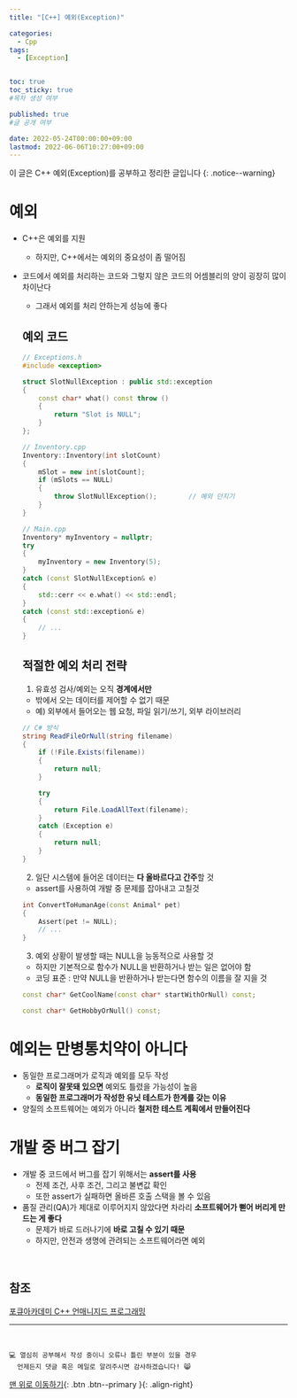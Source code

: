 ```yaml
---
title: "[C++] 예외(Exception)" 

categories:
  - Cpp
tags:
  - [Exception]


toc: true
toc_sticky: true
#목차 생성 여부

published: true
#글 공개 여부

date: 2022-05-24T00:00:00+09:00
lastmod: 2022-06-06T10:27:00+09:00
---
```


이 글은 C++ 예외(Exception)를 공부하고 정리한 글입니다
{: .notice--warning}

# 예외
- C++은 예외를 지원
  - 하지만, C++에서는 예외의 중요성이 좀 떨어짐
- 코드에서 예외를 처리하는 코드와 그렇지 않은 코드의 어셈블리의 양이 굉장히 많이 차이난다
  - 그래서 예외를 처리 안하는게 성능에 좋다

  ## 예외 코드
  ```cpp
  // Exceptions.h
  #include <exception>

  struct SlotNullException : public std::exception
  {
      const char* what() const throw ()
      {
          return "Slot is NULL";
      }
  };

  // Inventory.cpp
  Inventory::Inventory(int slotCount)
  {
      mSlot = new int[slotCount];
      if (mSlots == NULL)
      {
          throw SlotNullException();        // 예외 던지기
      }
  }

  // Main.cpp
  Inventory* myInventory = nullptr;
  try
  {
      myInventory = new Inventory(5);
  }
  catch (const SlotNullException& e)
  {
      std::cerr << e.what() << std::endl;
  }
  catch (const std::exception& e)
  {
      // ...
  }
  ```


  ## 적절한 예외 처리 전략
  1. 유효성 검사/예외는 오직 **경계에서만**
    - 밖에서 오는 데이터를 제어할 수 없기 때문
    - 예) 외부에서 들어오는 웹 요청, 파일 읽기/쓰기, 외부 라이브러리
    
    ```c#
    // C# 방식
    string ReadFileOrNull(string filename)
    {
        if (!File.Exists(filename))
        {
            return null;
        }
  
        try
        {
            return File.LoadAllText(filename);
        }
        catch (Exception e)
        {
            return null;
        }
    }
    ```

  2. 일단 시스템에 들어온 데이터는 **다 올바르다고 간주**할 것
    - assert를 사용하여 개발 중 문제를 잡아내고 고칠것
    
    ```cpp
    int ConvertToHumanAge(const Animal* pet)
    {
        Assert(pet != NULL);
        // ...
    }
    ```

  3. 예외 상황이 발생할 때는 NULL을 능동적으로 사용할 것
    - 하지만 기본적으로 함수가 NULL을 반환하거나 받는 일은 없어야 함
    - 코딩 표준 : 만약 NULL을 반환하거나 받는다면 함수의 이름을 잘 지을 것
   
    ```cpp
    const char* GetCoolName(const char* startWithOrNull) const;
  
    const char* GetHobbyOrNull() const;
    ```

# 예외는 만병통치약이 아니다
- 동일한 프로그래머가 로직과 예외를 모두 작성
  - **로직이 잘못돼 있으면** 예외도 틀렸을 가능성이 높음
  - **동일한 프로그래머가 작성한 유닛 테스트가 한계를 갖는 이유**
- 양질의 소프트웨어는 예외가 아니라 **철저한 테스트 계획에서 만들어진다**

# 개발 중 버그 잡기
- 개발 중 코드에서 버그를 잡기 위해서는 **assert를 사용**
  - 전제 조건, 사후 조건, 그리고 불변값 확인
  - 또한 assert가 실패하면 올바른 호출 스택을 볼 수 있음
- 품질 관리(QA)가 제대로 이루어지지 않았다면 차라리 **소프트웨어가 뻗어 버리게 만드는 게 좋다**
  - 문제가 바로 드러나기에 **바로 고칠 수 있기 때문**
  - 하지만, 안전과 생명에 관려되는 소프트웨어라면 예외

<br>

## 참조
[포큐아카데미 C++ 언매니지드 프로그래밍](https://pocu-ko.teachable.com/p/comp3200)

***
<br>

    💻 열심히 공부해서 작성 중이니 오류나 틀린 부분이 있을 경우 
      언제든지 댓글 혹은 메일로 알려주시면 감사하겠습니다! 😸

[맨 위로 이동하기](#){: .btn .btn--primary }{: .align-right}